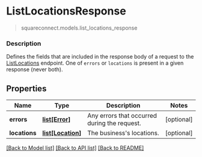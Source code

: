 # ListLocationsResponse
> squareconnect.models.list_locations_response

### Description

Defines the fields that are included in the response body of a request to the [ListLocations](#endpoint-listlocations) endpoint.  One of `errors` or `locations` is present in a given response (never both).

## Properties
Name | Type | Description | Notes
------------ | ------------- | ------------- | -------------
**errors** | [**list[Error]**](Error.md) | Any errors that occurred during the request. | [optional]
**locations** | [**list[Location]**](Location.md) | The business&#39;s locations. | [optional]

[[Back to Model list]](../README.md#documentation-for-models) [[Back to API list]](../README.md#documentation-for-api-endpoints) [[Back to README]](../README.md)


